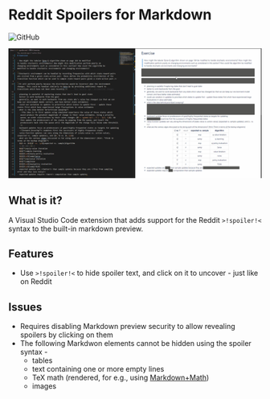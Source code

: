 # Reddit Spoilers for Markdown

![GitHub](https://img.shields.io/github/license/AbhijeetKrishnan/vscode-markdown-reddit-spoiler)

![Demo](/docs/demo.gif)
## What is it?

A Visual Studio Code extension that adds support for the Reddit `>!spoiler!<` syntax to the built-in markdown preview.

## Features

- Use `>!spoiler!<` to hide spoiler text, and click on it to uncover - just like on Reddit

## Issues

- Requires disabling Markdown preview security to allow revealing spoilers by clicking on them
- The following Markdwon elements cannot be hidden using the spoiler syntax -
  - tables
  - text containing one or more empty lines
  - TeX math (rendered, for e.g., using [Markdown+Math](https://marketplace.visualstudio.com/items?itemName=goessner.mdmath))
  - images